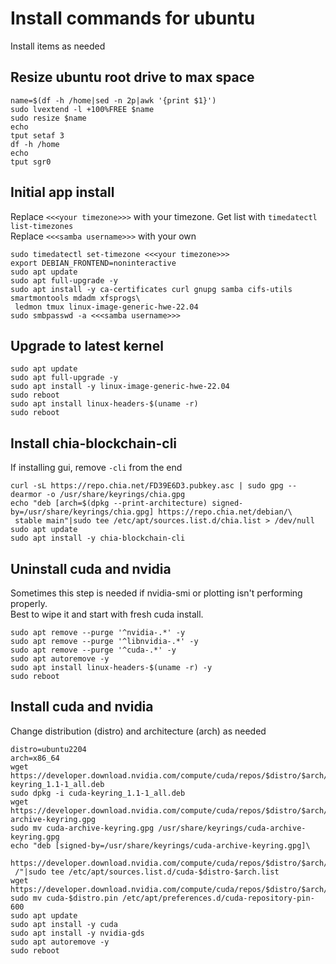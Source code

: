 # Install commands for ubuntu  
Install items as needed  

## Resize ubuntu root drive to max space  
```
name=$(df -h /home|sed -n 2p|awk '{print $1}')
sudo lvextend -l +100%FREE $name
sudo resize $name
echo
tput setaf 3
df -h /home
echo
tput sgr0
```  

## Initial app install  
Replace `<<<your timezone>>>` with your timezone. Get list with `timedatectl list-timezones`  
Replace `<<<samba username>>>` with your own  
```
sudo timedatectl set-timezone <<<your timezone>>>
export DEBIAN_FRONTEND=noninteractive
sudo apt update
sudo apt full-upgrade -y
sudo apt install -y ca-certificates curl gnupg samba cifs-utils smartmontools mdadm xfsprogs\
 ledmon tmux linux-image-generic-hwe-22.04
sudo smbpasswd -a <<<samba username>>>
```

## Upgrade to latest kernel
```
sudo apt update
sudo apt full-upgrade -y
sudo apt install -y linux-image-generic-hwe-22.04
sudo reboot
sudo apt install linux-headers-$(uname -r)
sudo reboot
```

## Install chia-blockchain-cli  
If installing gui, remove `-cli` from the end  
```
curl -sL https://repo.chia.net/FD39E6D3.pubkey.asc | sudo gpg --dearmor -o /usr/share/keyrings/chia.gpg
echo "deb [arch=$(dpkg --print-architecture) signed-by=/usr/share/keyrings/chia.gpg] https://repo.chia.net/debian/\
 stable main"|sudo tee /etc/apt/sources.list.d/chia.list > /dev/null
sudo apt update
sudo apt install -y chia-blockchain-cli
```  

## Uninstall cuda and nvidia  
Sometimes this step is needed if nvidia-smi or plotting isn't performing properly.  
 Best to wipe it and start with fresh cuda install.  
```
sudo apt remove --purge '^nvidia-.*' -y
sudo apt remove --purge '^libnvidia-.*' -y
sudo apt remove --purge '^cuda-.*' -y
sudo apt autoremove -y
sudo apt install linux-headers-$(uname -r) -y
sudo reboot
```  

## Install cuda and nvidia  
Change distribution (distro) and architecture (arch) as needed  
```
distro=ubuntu2204
arch=x86_64
wget https://developer.download.nvidia.com/compute/cuda/repos/$distro/$arch/cuda-keyring_1.1-1_all.deb
sudo dpkg -i cuda-keyring_1.1-1_all.deb
wget https://developer.download.nvidia.com/compute/cuda/repos/$distro/$arch/cuda-archive-keyring.gpg
sudo mv cuda-archive-keyring.gpg /usr/share/keyrings/cuda-archive-keyring.gpg
echo "deb [signed-by=/usr/share/keyrings/cuda-archive-keyring.gpg]\
 https://developer.download.nvidia.com/compute/cuda/repos/$distro/$arch/\
 /"|sudo tee /etc/apt/sources.list.d/cuda-$distro-$arch.list
wget https://developer.download.nvidia.com/compute/cuda/repos/$distro/$arch/cuda-$distro.pin
sudo mv cuda-$distro.pin /etc/apt/preferences.d/cuda-repository-pin-600
sudo apt update
sudo apt install -y cuda
sudo apt install -y nvidia-gds
sudo apt autoremove -y
sudo reboot
```  

